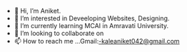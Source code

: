 - 👋 Hi, I’m Aniket.
- 👀 I’m interested in Deveeloping Websites, Designing.
- 🌱 I’m currently learning MCAI in Amravati University.
- 💞️ I’m looking to collaborate on 
- 📫 How to reach me ...Gmail:-kaleaniket042@gmail.com

<!---
8623823184/8623823184 is a ✨ special ✨ repository because its `README.md` (this file) appears on your GitHub profile.
You can click the Preview link to take a look at your changes.
--->
